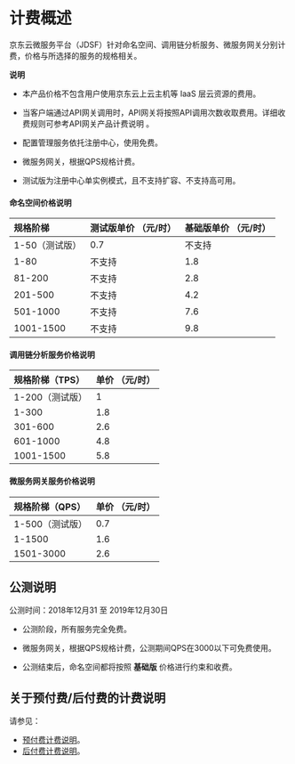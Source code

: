 # 计费概述

京东云微服务平台（JDSF）针对命名空间、调用链分析服务、微服务网关分别计费，价格与所选择的服务的规格相关。

**说明**

-  本产品价格不包含用户使用京东云上云主机等 IaaS 层云资源的费用。

-  当客户端通过API网关调用时，API网关将按照API调用次数收取费用。详细收费规则可参考API网关产品计费说明  。

-  配置管理服务依托注册中心，使用免费。

-  微服务网关，根据QPS规格计费。

-  测试版为注册中心单实例模式，且不支持扩容、不支持高可用。


#### 命名空间价格说明

| 规格阶梯 |  测试版单价 （元/时） | 基础版单价 （元/时） |
| :- | :- | :- |
| 1-50（测试版） |  0.7 | 不支持 |
| 1-80      | 不支持 | 1.8 |
| 81-200    | 不支持 | 2.8 |
| 201-500   | 不支持 | 4.2 |
| 501-1000  | 不支持 | 7.6 |
| 1001-1500 | 不支持 | 9.8 |


#### 调用链分析服务价格说明

| 规格阶梯（TPS） |  单价 （元/时） |
| :- | :- |
| 1-200（测试版） | 1 |
| 1-300     | 1.8 |
| 301-600   | 2.6 |	
| 601-1000  | 4.8 |	
| 1001-1500 | 5.8 |		



#### 微服务网关服务价格说明

| 规格阶梯（QPS） |  单价 （元/时） |
| :- | :- |
| 1-500（测试版） | 0.7 |
| 1-1500     | 1.6 |
| 1501-3000   | 2.6 |	


	

## 公测说明

公测时间：2018年12月31 至 2019年12月30日

-  公测阶段，所有服务完全免费。

-  微服务网关，根据QPS规格计费，公测期间QPS在3000以下可免费使用。

-  公测结束后，命名空间都将按照 **基础版** 价格进行约束和收费。  


## 关于预付费/后付费的计费说明

请参见：

* [预付费计费说明](../../../Finance/Billing/Billing-method/Prepay.md)。		
* [后付费计费说明](../../../Finance/Billing/Billing-method/Postpay.md)。			
		
